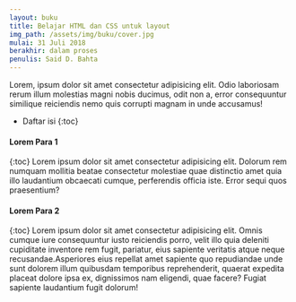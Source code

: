 ```yaml
---
layout: buku
title: Belajar HTML dan CSS untuk layout 
img_path: /assets/img/buku/cover.jpg
mulai: 31 Juli 2018 
berakhir: dalam proses
penulis: Said D. Bahta
---
```


Lorem, ipsum dolor sit amet consectetur adipisicing elit. Odio laboriosam rerum illum molestias magni nobis ducimus, odit non a, error consequuntur similique reiciendis nemo quis corrupti magnam in unde accusamus!

* Daftar isi 
{:toc}

#### Lorem Para 1
{:toc}
Lorem ipsum dolor sit amet consectetur adipisicing elit. Dolorum rem numquam mollitia beatae consectetur molestiae quae distinctio amet quia illo laudantium obcaecati cumque, perferendis officia iste. Error sequi quos praesentium?

#### Lorem Para 2
{:toc}
Lorem ipsum dolor sit amet consectetur adipisicing elit. Omnis cumque iure consequuntur iusto reiciendis porro, velit illo quia deleniti cupiditate inventore rem fugit, pariatur, eius sapiente veritatis atque neque recusandae.Asperiores eius repellat amet sapiente quo repudiandae unde sunt dolorem illum quibusdam temporibus reprehenderit, quaerat expedita placeat dolore ipsa ex, dignissimos nam eligendi, quae facere? Fugiat sapiente laudantium fugit dolorum!
